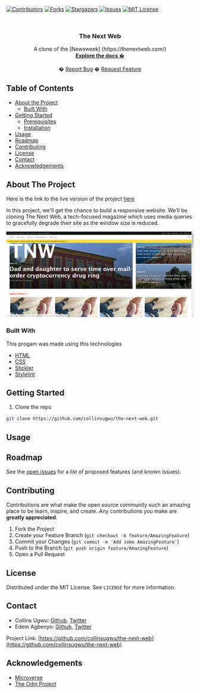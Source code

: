 
<!-- PROJECT SHIELDS -->
<!--
*** I'm using markdown "reference style" links for readability.
*** Reference links are enclosed in brackets [ ] instead of parentheses ( ).
*** See the bottom of this document for the declaration of the reference variables
*** for contributors-url, forks-url, etc. This is an optional, concise syntax you may use.
*** https://www.markdownguide.org/basic-syntax/#reference-style-links
-->
[![Contributors][contributors-shield]][contributors-url]
[![Forks][forks-shield]][forks-url]
[![Stargazers][stars-shield]][stars-url]
[![Issues][issues-shield]][issues-url]
[![MIT License][license-shield]][license-url]



<!-- PROJECT LOGO -->
<br />
  <h3 align="center">The Next Web</h3>

  <p align="center">
    A clone of the [Newsweek] (https://thenextweb.com/)  
    <br />
    <a href="https://github.com/collinsugwu/the-next-web/blob/master/README.md"><strong>Explore the docs �</strong></a>
    <br />
    <br />
        �
    <a href="https://github.com/collinsugwu/the-next-web/issues">Report Bug</a>
    �
    <a href="https://github.com/collinsugwu/the-next-web/issues">Request Feature</a>
  </p>
</p>



<!-- TABLE OF CONTENTS -->
## Table of Contents

* [About the Project](#about-the-project)
  * [Built With](#built-with)
* [Getting Started](#getting-started)
  * [Prerequisites](#prerequisites)
  * [Installation](#installation)
* [Usage](#usage)
* [Roadmap](#roadmap)
* [Contributing](#contributing)
* [License](#license)
* [Contact](#contact)
* [Acknowledgements](#acknowledgements)



<!-- ABOUT THE PROJECT -->
## About The Project
Here is the link to the live version of the project [here](https://raw.githack.com/collinsugwu/the-next-web/feature/index.html)

In this project, we'll get the chance to build a responsive website. We’ll be cloning The Next Web, a tech-focused magazine which uses media queries to gracefully degrade their site as the window size is reduced.

<!-- [![Product Name Screen Shot][product-screenshot]](https://example.com) -->
<p align="center">
    <img src="resources/img/nextweb.PNG" alt="Screenshot">
</p>

### Built With
This progam was made using this technologies
* [HTML](https://www.ruby-lang.org/en/)
* [CSS](https://github.com/rubocop-hq/rubocop)
* [Stickler](https://stickler-ci.com/)
* [Stylelint](https://stylelint.io/)


<!-- GETTING STARTED -->
## Getting Started

<!-- 1. Get a free API Key at [https://example.com](https://example.com) -->
1. Clone the repo
```sh
git clone https://github.com/collinsugwu/the-next-web.git
```
<!-- 3. Install NPM packages
```sh
npm install
``` -->
<!-- 4. Enter your API in `config.js`
```JS
const API_KEY = 'ENTER YOUR API';
``` -->


<!-- USAGE EXAMPLES -->
## Usage


<!-- ROADMAP -->
## Roadmap

See the [open issues](https://github.com/collinsugwu/the-next-web/issues) for a list of proposed features (and known issues).


<!-- CONTRIBUTING -->
## Contributing

Contributions are what make the open source community such an amazing place to be learn, inspire, and create. Any contributions you make are **greatly appreciated**.

1. Fork the Project
2. Create your Feature Branch (`git checkout -b feature/AmazingFeature`)
3. Commit your Changes (`git commit -m 'Add some AmazingFeature'`)
4. Push to the Branch (`git push origin feature/AmazingFeature`)
5. Open a Pull Request



<!-- LICENSE -->
## License

Distributed under the MIT License. See `LICENSE` for more information.


<!-- CONTACT -->
## Contact


* Collins Ugwu: [Github](https://github.com/collinsugwu), [Twitter](https://twitter.com/collinsugwu_me)
* Edem Agbenyo: [Github](https://github.com/collinsugwu), [Twitter](https://twitter.com/collinsugwu_me)


Project Link: [https://github.com/collinsugwu/the-next-web](https://github.com/collinsugwu/the-next-web)

<!-- ACKNOWLEDGEMENTS -->
## Acknowledgements
* [Microverse](https://www.microverse.org/)
* [The Odin Project](https://www.theodinproject.com/)




<!-- MARKDOWN LINKS & IMAGES -->
<!-- https://www.markdownguide.org/basic-syntax/#reference-style-links -->
[contributors-shield]: https://img.shields.io/github/contributors/othneildrew/Best-README-Template.svg?style=flat-square
[contributors-url]: https://github.com/collinsugwu/the-next-web/graphs/contributors
[forks-shield]: https://img.shields.io/github/forks/collinsugwu/the-next-web
[forks-url]: https://github.com/collinsugwu/the-next-web/network/members
[stars-shield]: https://img.shields.io/github/stars/collinsugwu/the-next-web
[stars-url]: https://github.com/collinsugwu/collinsugwu/the-next-web/stargazers
[issues-shield]: https://img.shields.io/github/issues/collinsugwu/the-next-web
[issues-url]: https://github.com/collinsugwu/the-next-web/issues
[license-shield]: https://img.shields.io/github/license/collinsugwu/the-next-web
[license-url]: https://github.com/collinsugwu/the-next-web/blob/master/LICENSE.txt
